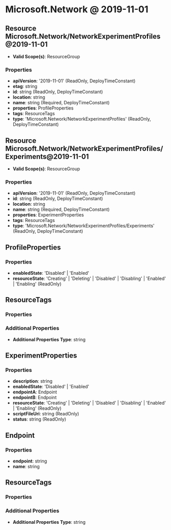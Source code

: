 # Microsoft.Network @ 2019-11-01

## Resource Microsoft.Network/NetworkExperimentProfiles@2019-11-01
* **Valid Scope(s)**: ResourceGroup
### Properties
* **apiVersion**: '2019-11-01' (ReadOnly, DeployTimeConstant)
* **etag**: string
* **id**: string (ReadOnly, DeployTimeConstant)
* **location**: string
* **name**: string (Required, DeployTimeConstant)
* **properties**: ProfileProperties
* **tags**: ResourceTags
* **type**: 'Microsoft.Network/NetworkExperimentProfiles' (ReadOnly, DeployTimeConstant)

## Resource Microsoft.Network/NetworkExperimentProfiles/Experiments@2019-11-01
* **Valid Scope(s)**: ResourceGroup
### Properties
* **apiVersion**: '2019-11-01' (ReadOnly, DeployTimeConstant)
* **id**: string (ReadOnly, DeployTimeConstant)
* **location**: string
* **name**: string (Required, DeployTimeConstant)
* **properties**: ExperimentProperties
* **tags**: ResourceTags
* **type**: 'Microsoft.Network/NetworkExperimentProfiles/Experiments' (ReadOnly, DeployTimeConstant)

## ProfileProperties
### Properties
* **enabledState**: 'Disabled' | 'Enabled'
* **resourceState**: 'Creating' | 'Deleting' | 'Disabled' | 'Disabling' | 'Enabled' | 'Enabling' (ReadOnly)

## ResourceTags
### Properties
### Additional Properties
* **Additional Properties Type**: string

## ExperimentProperties
### Properties
* **description**: string
* **enabledState**: 'Disabled' | 'Enabled'
* **endpointA**: Endpoint
* **endpointB**: Endpoint
* **resourceState**: 'Creating' | 'Deleting' | 'Disabled' | 'Disabling' | 'Enabled' | 'Enabling' (ReadOnly)
* **scriptFileUri**: string (ReadOnly)
* **status**: string (ReadOnly)

## Endpoint
### Properties
* **endpoint**: string
* **name**: string

## ResourceTags
### Properties
### Additional Properties
* **Additional Properties Type**: string

